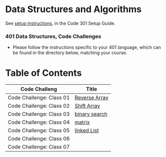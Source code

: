 # Data Structures and Algorithms

See [setup instructions](https://codefellows.github.io/setup-guide/code-301/3-code-challenges), in the Code 301 Setup Guide.

### 401 Data Structures, Code Challenges

- Please follow the instructions specific to your 401 language, which can be found in the directory below, matching your course.

# Table of Contents
|Code Challeng           |Title                                                                     |
|------------------------|--------------------------------------------------------------------------|
|Code Challenge: Class 01|[Reverse Array](./javascript/challenges/arrayReverse/README.md)           | 
|Code Challenge: Class 02|[Shift Array](./javascript/challenges/arrayShift/README.md)               |
|Code Challenge: Class 03|[binary search](./javascript/challenges/arrayBinarySearch/README.md)      |
|Code Challenge: Class 04|[matrix](./javascript/challenges/matrix/README.md)                        |
|Code Challenge: Class 05|[linked List](./javascript/challenges/linkedList/README.md)               |
|Code Challenge: Class 06|                                                                          |
|Code Challenge: Class 07|                                                                          |